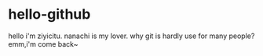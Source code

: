 # hello-github
hello i'm ziyicitu. nanachi is my lover.
why git is hardly use for many people?
emm,i'm come back~
